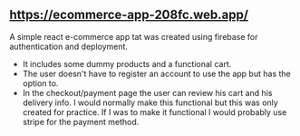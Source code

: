 ## https://ecommerce-app-208fc.web.app/
A simple react e-commerce app tat was created using firebase for authentication and deployment.
* It includes some dummy products and a functional cart.
* The user doesn't have to register an account to use the app but has the option to.
* In the checkout/payment page the user can review his cart and his delivery info. I would normally make this functional but this was only created for practice. If I was to make it functional I would probably use stripe for the payment method.
